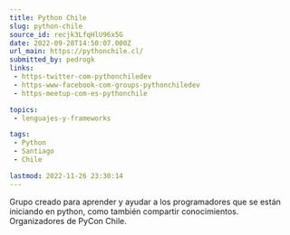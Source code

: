 ```yaml
---
title: Python Chile
slug: python-chile
source_id: recjk3LfqHlU96x5G
date: 2022-09-28T14:50:07.000Z
url_main: https://pythonchile.cl/
submitted_by: pedrogk
links: 
 - https-twitter-com-pythonchiledev
 - https-www-facebook-com-groups-pythonchiledev
 - https-meetup-com-es-pythonchile

topics: 
 - lenguajes-y-frameworks

tags: 
 - Python
 - Santiago
 - Chile

lastmod: 2022-11-26 23:30:14
---
```


Grupo creado para aprender y ayudar a los programadores que se están iniciando en python, como también compartir conocimientos. Organizadores de PyCon Chile.
